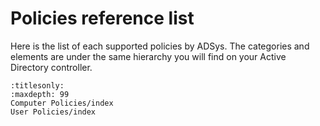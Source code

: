 # Policies reference list

Here is the list of each supported policies by ADSys. The categories and elements are under the same hierarchy you will find on your Active Directory controller.

```{toctree}
:titlesonly:
:maxdepth: 99
Computer Policies/index
User Policies/index
```

